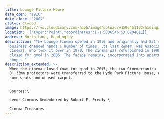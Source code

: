 ```yaml
---
title: Lounge Picture House
date_open: "1916"
date_close: "2005"
status: Closed
image: https://res.cloudinary.com/hpph/image/upload/v1596451162/hidinginplainsight/loungepicturehouse.svg
location: '{"type":"Point","coordinates":[-1.5806546,53.8204811]}'
address: North Lane, Headingley
description: "The Lounge Cinema opened in 1916 and originally had 831 seats. The
  business changed hands a number of times, its last owner, was Associated Tower
  Cinemas, who took it over in 1970. The cinema was refurbished in 1999, but
  closed for good in 2005. The facade remains, incorporated into apartments and
  shops. "
description_extended: >-
  When the cinema closed down for good in 2005, the two Cinemeccanica 'Victoria
  8' 35mm projectors were transferred to the Hyde Park Picture House, along with
  some seats and unused carpet.


  Sources:\

  Leeds Cinemas Remembered by Robert E. Preedy \

  Cinema Treasures
---
```

